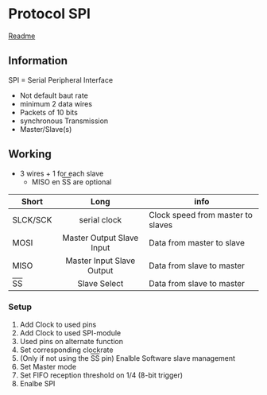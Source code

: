 # Protocol SPI
[Readme](../README.md)
## Information

SPI = Serial Peripheral Interface

- Not default baut rate
- minimum 2 data wires
- Packets of 10 bits
- synchronous Transmission
- Master/Slave(s)

## Working
- 3 wires + 1 for each slave 
  - MISO en <span style="text-decoration:overline">SS</span> are optional
  
| Short                                            |           Long            | info                              |
| ------------------------------------------------ | :-----------------------: | --------------------------------- |
| SLCK/SCK                                         |       serial clock        | Clock speed from master to slaves |
| MOSI                                             | Master Output Slave Input | Data from master to slave         |
| MISO                                             | Master Input Slave Output | Data from slave to master         |
| <span style="text-decoration:overline">SS</span> |       Slave Select        | Data from slave to master         |

### Setup

1. Add Clock to used pins
2. Add Clock to used SPI-module
3. Used pins on alternate function
4. Set corresponding clockrate
5. (Only if not using the <span style="text-decoration:overline">SS</span> pin) Enalble Software slave management
6. Set Master mode
7. Set FIFO reception threshold on 1/4 (8-bit trigger)
8. Enalbe SPI